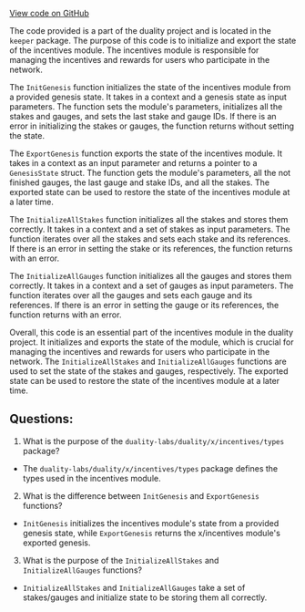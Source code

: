 [View code on GitHub](https://github.com/duality-labs/duality/incentives/keeper/genesis.go)

The code provided is a part of the duality project and is located in the `keeper` package. The purpose of this code is to initialize and export the state of the incentives module. The incentives module is responsible for managing the incentives and rewards for users who participate in the network. 

The `InitGenesis` function initializes the state of the incentives module from a provided genesis state. It takes in a context and a genesis state as input parameters. The function sets the module's parameters, initializes all the stakes and gauges, and sets the last stake and gauge IDs. If there is an error in initializing the stakes or gauges, the function returns without setting the state.

The `ExportGenesis` function exports the state of the incentives module. It takes in a context as an input parameter and returns a pointer to a `GenesisState` struct. The function gets the module's parameters, all the not finished gauges, the last gauge and stake IDs, and all the stakes. The exported state can be used to restore the state of the incentives module at a later time.

The `InitializeAllStakes` function initializes all the stakes and stores them correctly. It takes in a context and a set of stakes as input parameters. The function iterates over all the stakes and sets each stake and its references. If there is an error in setting the stake or its references, the function returns with an error.

The `InitializeAllGauges` function initializes all the gauges and stores them correctly. It takes in a context and a set of gauges as input parameters. The function iterates over all the gauges and sets each gauge and its references. If there is an error in setting the gauge or its references, the function returns with an error.

Overall, this code is an essential part of the incentives module in the duality project. It initializes and exports the state of the module, which is crucial for managing the incentives and rewards for users who participate in the network. The `InitializeAllStakes` and `InitializeAllGauges` functions are used to set the state of the stakes and gauges, respectively. The exported state can be used to restore the state of the incentives module at a later time.
## Questions: 
 1. What is the purpose of the `duality-labs/duality/x/incentives/types` package?
- The `duality-labs/duality/x/incentives/types` package defines the types used in the incentives module.

2. What is the difference between `InitGenesis` and `ExportGenesis` functions?
- `InitGenesis` initializes the incentives module's state from a provided genesis state, while `ExportGenesis` returns the x/incentives module's exported genesis.

3. What is the purpose of the `InitializeAllStakes` and `InitializeAllGauges` functions?
- `InitializeAllStakes` and `InitializeAllGauges` take a set of stakes/gauges and initialize state to be storing them all correctly.